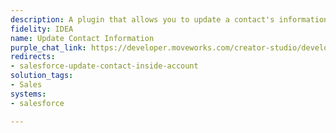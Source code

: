 ```yaml
---
description: A plugin that allows you to update a contact's information in Salesforce.
fidelity: IDEA
name: Update Contact Information
purple_chat_link: https://developer.moveworks.com/creator-studio/developer-tools/purple-chat?purple_chat_v1=%7B%22messages%22%3A%5B%7B%22from%22%3A%22USER%22%2C%22text%22%3A%22Update+contact+information+for+Jane+Doe.%22%7D%2C%7B%22from%22%3A%22ANNOTATION%22%2C%22text%22%3A%22Searches+Salesforce+for+contact+%27Jane+Doe%27+and+retrieves+current+contact+details.%22%7D%2C%7B%22from%22%3A%22BOT%22%2C%22text%22%3A%22What+information+do+you+want+to+update+for+Jane+Doe%3F%22%7D%2C%7B%22from%22%3A%22USER%22%2C%22text%22%3A%22Change+her+phone+number+and+email.%22%7D%2C%7B%22from%22%3A%22BOT%22%2C%22text%22%3A%22Please+provide+the+new+phone+number+and+email+for+Jane+Doe.%22%7D%2C%7B%22from%22%3A%22USER%22%2C%22text%22%3A%22Phone%3A+555-1234%2C+Email%3A+jane.doe%40example.com%22%7D%2C%7B%22from%22%3A%22BOT%22%2C%22text%22%3A%22%3Cp%3EConfirm+updating+Jane+Doe%27s+contact+information%3A%3Cbr%3E%3C%2Fp%3E%22%2C%22cards%22%3A%5B%7B%22title%22%3A%22Confirm+Update%22%2C%22text%22%3A%22%3Cp%3E%3Cb%3ENew+Phone%3A%3C%2Fb%3E+555-1234%3Cbr%3E%3Cb%3ENew+Email%3A%3C%2Fb%3E+jane.doe%40example.com%3Cbr%3E%3C%2Fp%3E%22%2C%22buttons%22%3A%5B%7B%22style%22%3A%22PRIMARY%22%2C%22text%22%3A%22Update+Contact%22%7D%2C%7B%22text%22%3A%22Cancel%22%7D%5D%7D%5D%7D%2C%7B%22from%22%3A%22USER%22%2C%22text%22%3A%22Update+Contact%22%7D%2C%7B%22from%22%3A%22BOT%22%2C%22text%22%3A%22Jane+Doe%27s+contact+information+has+been+updated+in+Salesforce.%22%7D%5D%2C%22settings%22%3A%7B%22colorStyle%22%3A%22LIGHT%22%2C%22startTime%22%3A%2211%3A43%2BAM%22%2C%22defaultPerson%22%3A%22GWEN%22%2C%22editable%22%3Atrue%2C%22botName%22%3A%22%22%2C%22botImageUrl%22%3A%22%22%7D%7D
redirects:
- salesforce-update-contact-inside-account
solution_tags:
- Sales
systems:
- salesforce

---
```


